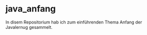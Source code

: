 # java_anfang
In disem Repositorium hab ich zum einführenden Thema Anfang der Javalernug gesammelt.  
